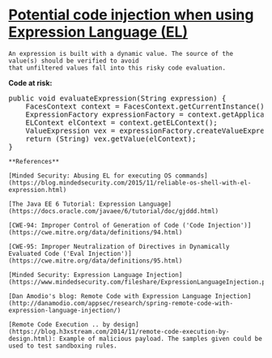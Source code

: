 # [Potential code injection when using Expression Language (EL)](https://find-sec-bugs.github.io/bugs.htm#EL_INJECTION)

    An expression is built with a dynamic value. The source of the value(s) should be verified to avoid
    that unfiltered values fall into this risky code evaluation.

**Code at risk:**

<pre>public void evaluateExpression(String expression) {
    FacesContext context = FacesContext.getCurrentInstance();
    ExpressionFactory expressionFactory = context.getApplication().getExpressionFactory();
    ELContext elContext = context.getELContext();
    ValueExpression vex = expressionFactory.createValueExpression(elContext, expression, String.class);
    return (String) vex.getValue(elContext);
}</pre>

    **References**  

    [Minded Security: Abusing EL for executing OS commands](https://blog.mindedsecurity.com/2015/11/reliable-os-shell-with-el-expression.html)  

    [The Java EE 6 Tutorial: Expression Language](https://docs.oracle.com/javaee/6/tutorial/doc/gjddd.html)  

    [CWE-94: Improper Control of Generation of Code ('Code Injection')](https://cwe.mitre.org/data/definitions/94.html)  

    [CWE-95: Improper Neutralization of Directives in Dynamically Evaluated Code ('Eval Injection')](https://cwe.mitre.org/data/definitions/95.html)  

    [Minded Security: Expression Language Injection](https://www.mindedsecurity.com/fileshare/ExpressionLanguageInjection.pdf)  

    [Dan Amodio's blog: Remote Code with Expression Language Injection](http://danamodio.com/appsec/research/spring-remote-code-with-expression-language-injection/)  

    [Remote Code Execution .. by design](https://blog.h3xstream.com/2014/11/remote-code-execution-by-design.html): Example of malicious payload. The samples given could be used to test sandboxing rules.